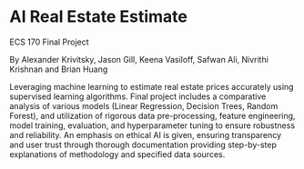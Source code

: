 # AI Real Estate Estimate 

ECS 170 Final Project

By Alexander Krivitsky, Jason Gill, Keena Vasiloff, Safwan Ali, Nivrithi Krishnan and Brian Huang

Leveraging machine learning to estimate real estate prices accurately using supervised learning algorithms. Final project includes a comparative analysis of various models (Linear Regression, Decision Trees, Random Forest), and utilization of rigorous data pre-processing, feature engineering, model training, evaluation, and hyperparameter tuning to ensure robustness and reliability. An emphasis on ethical AI is given, ensuring transparency and user trust through thorough documentation providing step-by-step explanations of methodology and specified data sources.